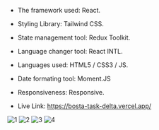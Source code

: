 - The framework used: React.
  
- Styling Library: Tailwind CSS.
  
- State management tool: Redux Toolkit.
  
- Language changer tool: React INTL.
  
- Languages used: HTML5 / CSS3 / JS.
  
- Date formating tool: Moment.JS
  
- Responsiveness: Responsive.
  
- Live Link: https://bosta-task-delta.vercel.app/
 
![1](https://github.com/mona9855/Bosta-Task/assets/89538929/62d886c4-ed4f-4594-831f-5bae5662075e)
![2](https://github.com/mona9855/Bosta-Task/assets/89538929/af6aed93-edf5-4e26-8198-107efd6bc785)
![3](https://github.com/mona9855/Bosta-Task/assets/89538929/2d31108c-11f1-4e22-a182-236a07cafa63)
![4](https://github.com/mona9855/Bosta-Task/assets/89538929/b1604dcf-5879-407f-ae75-c9a59c102084)






